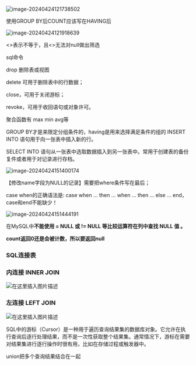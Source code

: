 ![image-20240424121738502](C:\Users\86147\AppData\Roaming\Typora\typora-user-images\image-20240424121738502.png)

使用GROUP BY后COUNT应该写在HAVING后

![image-20240424121918639](C:\Users\86147\AppData\Roaming\Typora\typora-user-images\image-20240424121918639.png)

<>表示不等于，且<>无法对null做出筛选

sql命令

drop 删除表或视图

delete 可用于删除表中的行数据；

close，可用于关闭游标；

revoke，可用于收回语句或对象许可。

聚合函数有 max min avg等

GROUP BY才是来限定分组条件的，having是用来选择满足条件的组的
INSERT INTO 语句用于向一张表中插入新的行。

SELECT INTO 语句从一张表中选取数据插入到另一张表中。常用于创建表的备份复件或者用于对记录进行存档。

![image-20240424151400174](C:\Users\86147\AppData\Roaming\Typora\typora-user-images\image-20240424151400174.png)

【修改name字段为NULL的记录】需要把where条件写在最后；

case when的正确语法是: case when ... then ... when ... then ... else ... end，case和end不能缺少！

![image-20240424151444191](C:\Users\86147\AppData\Roaming\Typora\typora-user-images\image-20240424151444191.png)

在MySQL中**不能使用 = NULL 或 != NULL 等比较运算符在列中查找 NULL 值 。**

**count返回0还是会被计数，所以要返回null** 

### SQL连接表

### 内连接  **INNER JOIN**

![在这里插入图片描述](https://img-blog.csdnimg.cn/8921c676c7ea475d92d72980efa9e183.png?x-oss-process=image/watermark,type_d3F5LXplbmhlaQ,shadow_50,text_Q1NETiBAVEJEQlRVTw==,size_13,color_FFFFFF,t_70,g_se,x_16#pic_center)

### 左连接 **LEFT JOIN** 

![在这里插入图片描述](https://img-blog.csdnimg.cn/ad5d04c9b7ec430ba153f82a05adf20e.png?x-oss-process=image/watermark,type_d3F5LXplbmhlaQ,shadow_50,text_Q1NETiBAVEJEQlRVTw==,size_14,color_FFFFFF,t_70,g_se,x_16#pic_center)

SQL中的游标（Cursor）是一种用于遍历查询结果集的数据库对象。它允许在执行查询后逐行处理结果，而不是一次性获取整个结果集。通常情况下，游标在需要对结果集进行逐行操作时很有用，比如在存储过程或触发器中。

union把多个查询结果结合在一起